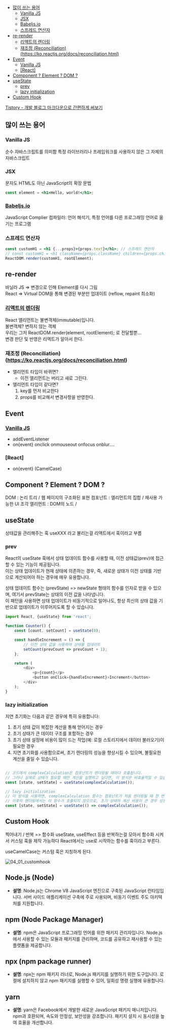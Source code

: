 <!-- TOC -->

* [많이 쓰는 용어](#많이-쓰는-용어)
    * [Vanilla JS](#vanilla-js)
    * [JSX](#jsx)
    * [Babeljs.io](#babeljsio)
    * [스프레드 연산자](#스프레드-연산자)
* [re-render](#re-render)
    * [리액트의 렌더링](#리액트의-렌더링)
    * [재조정 (Reconciliation)(https://ko.reactjs.org/docs/reconciliation.html)](#재조정-reconciliationhttpskoreactjsorgdocsreconciliationhtml)
* [Event](#event)
    * [Vanilla JS](#vanilla-js-1)
    * [[React]](#react)
* [Component ? Element ? DOM ?](#component--element--dom-)
* [useState](#usestate)
    * [prev](#prev)
    * [lazy initialization](#lazy-initialization)
* [Custom Hook](#custom-hook)

<!-- TOC -->
[Tistory - 개발 블로그 마크다운으로 간편하게 써보기](https://steadiness-dev-invest.tistory.com/193)

## 많이 쓰는 용어

### Vanilla JS

순수 자바스크립트를 의미함
특정 라이브러리나 프레임워크를 사용하지 않은 그 자체의 자바스크립트

### JSX

문자도 HTML도 아닌 JavaScript의 확장 문법

~~~jsx
const element = <h1>Hello, world!</h1>;
~~~

### [Babeljs.io](https://babeljs.io/)

JavaScript Complier
컴파일러: 언어 해석기, 특정 언어를 다른 프로그래밍 언어로 옮기는 프로그램

### 스프레드 연산자

```jsx
const customH1 = <h1 {...props}>{props.text}</h1>; // 스프레드 연산자
// const customH1 = <h1 className={props.className} children={props.children}>{props.text}</h1>;
ReactDOM.render(customH1, rootElement);
```

## re-render

바닐라 JS => 변경으로 인해 Element를 다시 그림  
React => Virtual DOM을 통해 변경된 부분만 업데이트 (reflow, repaint 최소화)

### [리액트의 렌더링](https://ko.reactjs.org/docs/rendering-elements.html)

React 앨리먼트는 불변객체(immutable)입니다.  
불변객체? 변하지 않는 객체  
우리는 그저 ReactDOM.render(element, rootElement); 로 전달할뿐...  
변경 판단 및 반영은 리액트가 알아서 한다.

### 재조정 (Reconciliation)(https://ko.reactjs.org/docs/reconciliation.html)

* 앨리먼트 타입이 바뀌면?
    * 이전 앨리먼트는 버리고 새로 그린다.
* 앨리먼트 타입이 같다면?
    1. key를 먼저 비교한다
    2. props를 비교해서 변경사항을 반영한다.

## Event

### [Vanilla JS](https://www.w3schools.com/js/js_events.asp)

* addEventListener
* on{event} onclick onmouseout onfocus onblur….

### [React]

* on{event} (CamelCase)

## Component ? Element ? DOM ?

DOM : 논리 트리 / 웹 페이지의 구조화된 표현
컴포넌트 : 엘리먼트의 집합 / 재사용 가능한 UI 조각
엘리먼트 : DOM의 노드 /

## useState

상태값을 관리해주는 훅
useXXX 라고 불리는걸 리액트에서 훅이라고 부름

### prev

React의 useState 훅에서 상태 업데이트 함수를 사용할 때, 이전 상태값(prev)에 접근할 수 있는 기능이 제공됩니다.   
이는 상태 업데이트가 현재 상태에 의존하는 경우, 즉, 새로운 상태가 이전 상태를 기반으로 계산되어야 하는 경우에 매우 유용합니다.

상태 업데이트 함수는 (prevState) => newState 형태의 함수를 인자로 받을 수 있으며, 여기서 prevState는 상태의 이전 값을 나타냅니다.   
이 패턴을 사용하면 상태 업데이트가 비동기적으로 일어나도, 항상 최신의 상태 값을 기반으로 업데이트가 이루어지도록 할 수 있습니다.

```js
import React, {useState} from 'react';

function Counter() {
    const [count, setCount] = useState(0);

    const handleIncrement = () => {
        // 이전 상태 값을 사용하여 상태를 업데이트
        setCount(prevCount => prevCount + 1);
    };

    return (
        <div>
            <p>{count}</p>
            <button onClick={handleIncrement}>Increment</button>
        </div>
    );
}
```

### lazy initialization

지연 초기화는 다음과 같은 경우에 특히 유용합니다:

1. 초기 상태 값이 복잡한 계산을 통해 얻어지는 경우
2. 초기 상태가 큰 데이터 구조를 포함하는 경우
3. 초기 상태 설정에 비용이 많이 드는 작업(예: 로컬 스토리지에서 데이터 불러오기)이 필요한 경우
4. 지연 초기화를 사용함으로써, 초기 렌더링의 성능을 향상시킬 수 있으며, 불필요한 계산을 줄일 수 있습니다.

```js

// 코드에서 complexCalculation은 컴포넌트가 렌더링될 때마다 호출됩니다. 
// 그러나 실제로 상태가 필요할 때만 계산을 실행하고 싶다면, 이 방식은 비효율적일 수 있습니다.
const [state, setState] = useState(complexCalculation());

// lazy initialization
// 이 방식을 사용하면, complexCalculation 함수는 컴포넌트가 처음 렌더링될 때 한 번만 호출됩니다. 
// 이후의 렌더링에서는 이 함수가 호출되지 않으므로, 초기 상태의 계산 비용이 큰 경우 성능을 개선할 수 있습니다.
const [state, setState] = useState(() => complexCalculation());
```

## Custom Hook

찍어내기 / 반복 => 함수화
useState, useEffect 등을 반복하는걸 모아서 함수화 시켜서 커스텀 훅을 제작 가능하다
React에서는 use로 시작하는 함수를 훅이라고 부른다.

useCamelCase는 커스텀 훅은 지칭하게 된다.

![04_01_customhook](https://github.com/JuniorMSG/React_Study/assets/22822369/aff302e2-1f2e-48b4-97c2-0661d70ec315)

## Node.js (Node)

- **설명**: Node.js는 Chrome V8 JavaScript 엔진으로 구축된 JavaScript 런타임입니다. 서버 사이드 애플리케이션 구축에 주로 사용되며,
  비동기 이벤트 주도 아키텍처를 지원합니다.

## npm (Node Package Manager)

- **설명**: npm은 JavaScript 프로그래밍 언어를 위한 패키지 관리자입니다. Node.js에서 사용할 수 있는 모듈과 패키지를 관리하며, 코드를 공유하고
  재사용할 수 있는 플랫폼을 제공합니다.

## npx (npm package runner)

- **설명**: npx는 npm 패키지 러너로, Node.js 패키지를 실행하기 위한 도구입니다. 로컬에 설치하지 않고 npm 패키지를 실행할 수 있어, 일회성 명령
  실행에 유용합니다.

## yarn

- **설명**: yarn은 Facebook에서 개발한 새로운 JavaScript 패키지 매니저입니다. npm과 호환되며, 속도와 안정성, 보안성을 강조합니다. 패키지
  설치 시 동시성을 높여 효율을 개선합니다.